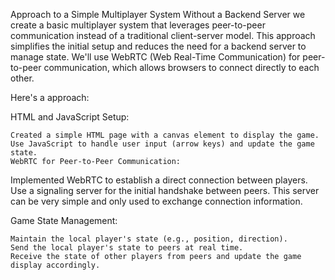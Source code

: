 Approach to a Simple Multiplayer System Without a Backend Server
we create a basic multiplayer system that leverages peer-to-peer communication instead of a traditional client-server model. This approach simplifies the initial setup and reduces the need for a backend server to manage state. We'll use WebRTC (Web Real-Time Communication) for peer-to-peer communication, which allows browsers to connect directly to each other.

Here's a approach:

HTML and JavaScript Setup:

    Created a simple HTML page with a canvas element to display the game.
    Use JavaScript to handle user input (arrow keys) and update the game state.
    WebRTC for Peer-to-Peer Communication:

Implemented WebRTC to establish a direct connection between players.
    Use a signaling server for the initial handshake between peers. This server can be very simple and only used to exchange connection information.

Game State Management:

    Maintain the local player's state (e.g., position, direction).
    Send the local player's state to peers at real time.
    Receive the state of other players from peers and update the game display accordingly.